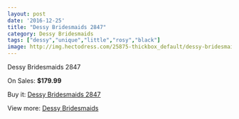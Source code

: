 ```yaml
---
layout: post
date: '2016-12-25'
title: "Dessy Bridesmaids 2847"
category: Dessy Bridesmaids
tags: ["dessy","unique","little","rosy","black"]
image: http://img.hectodress.com/25875-thickbox_default/dessy-bridesmaids-2847.jpg
---
```

Dessy Bridesmaids 2847

On Sales: **$179.99**
<a href="https://www.hectodress.com/dessy-bridesmaids/12044-dessy-bridesmaids-2847.html"><amp-img layout="responsive" width="600" height="600" src="//img.hectodress.com/25875-thickbox_default/dessy-bridesmaids-2847.jpg" alt="Dessy Bridesmaids 2847 0" /></a>
<a href="https://www.hectodress.com/dessy-bridesmaids/12044-dessy-bridesmaids-2847.html"><amp-img layout="responsive" width="600" height="600" src="//img.hectodress.com/25876-thickbox_default/dessy-bridesmaids-2847.jpg" alt="Dessy Bridesmaids 2847 1" /></a>

Buy it: [Dessy Bridesmaids 2847](https://www.hectodress.com/dessy-bridesmaids/12044-dessy-bridesmaids-2847.html "Dessy Bridesmaids 2847")

View more: [Dessy Bridesmaids](https://www.hectodress.com/187-dessy-bridesmaids "Dessy Bridesmaids")